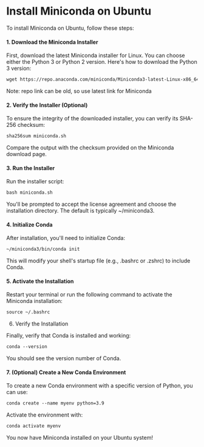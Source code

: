 # Install Miniconda on Ubuntu

To install Miniconda on Ubuntu, follow these steps:

#### 1. Download the Miniconda Installer

First, download the latest Miniconda installer for Linux. You can choose either the Python 3 or Python 2 version. Here's how to download the Python 3 version:
```markdown
wget https://repo.anaconda.com/miniconda/Miniconda3-latest-Linux-x86_64.sh -O miniconda.sh
```
Note: repo link can be old, so use latest link for Miniconda

#### 2. Verify the Installer (Optional)

To ensure the integrity of the downloaded installer, you can verify its SHA-256 checksum:
```markdown
sha256sum miniconda.sh
```

Compare the output with the checksum provided on the Miniconda download page.

#### 3. Run the Installer

Run the installer script:
```markdown
bash miniconda.sh
```

You'll be prompted to accept the license agreement and choose the installation directory. The default is typically ~/miniconda3.

#### 4. Initialize Conda

After installation, you'll need to initialize Conda:
```markdown
~/miniconda3/bin/conda init
```

This will modify your shell's startup file (e.g., .bashrc or .zshrc) to include Conda.

#### 5. Activate the Installation

Restart your terminal or run the following command to activate the Miniconda installation:
```markdown
source ~/.bashrc
```

6. Verify the Installation

Finally, verify that Conda is installed and working:
```markdown
conda --version
```

You should see the version number of Conda.

#### 7. (Optional) Create a New Conda Environment

To create a new Conda environment with a specific version of Python, you can use:
```markdown
conda create --name myenv python=3.9
```

Activate the environment with:
```markdown
conda activate myenv
```

You now have Miniconda installed on your Ubuntu system!